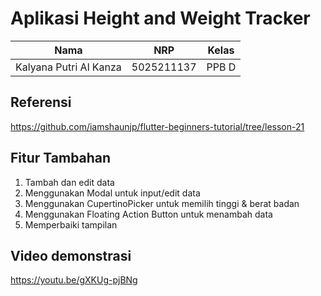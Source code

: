 # Aplikasi Height and Weight Tracker

| Nama | NRP | Kelas |
| --- | --- | --- |
| Kalyana Putri Al Kanza | 5025211137 | PPB D |

## Referensi

https://github.com/iamshaunjp/flutter-beginners-tutorial/tree/lesson-21

## Fitur Tambahan

1. Tambah dan edit data
2. Menggunakan Modal untuk input/edit data
3. Menggunakan CupertinoPicker untuk memilih tinggi & berat badan
4. Menggunakan Floating Action Button untuk menambah data
5. Memperbaiki tampilan

## Video demonstrasi

https://youtu.be/gXKUg-pjBNg
